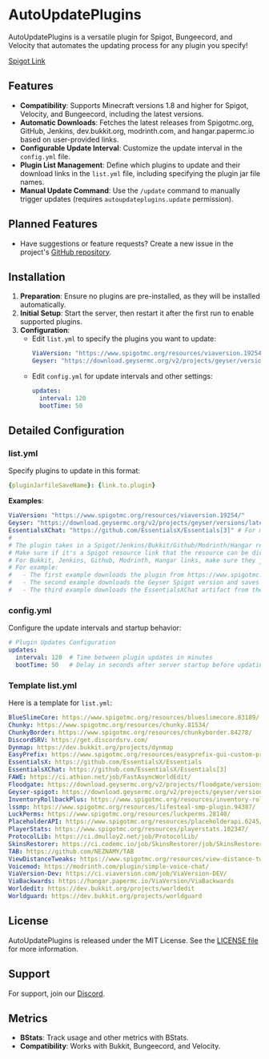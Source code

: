 # AutoUpdatePlugins

AutoUpdatePlugins is a versatile plugin for Spigot, Bungeecord, and Velocity that automates the updating process for any plugin you specify!

[Spigot Link](https://www.spigotmc.org/resources/autoupdateplugins.109683/)

## Features

- **Compatibility**: Supports Minecraft versions 1.8 and higher for Spigot, Velocity, and Bungeecord, including the latest versions.
- **Automatic Downloads**: Fetches the latest releases from Spigotmc.org, GitHub, Jenkins, dev.bukkit.org, modrinth.com, and hangar.papermc.io based on user-provided links.
- **Configurable Update Interval**: Customize the update interval in the `config.yml` file.
- **Plugin List Management**: Define which plugins to update and their download links in the `list.yml` file, including specifying the plugin jar file names.
- **Manual Update Command**: Use the `/update` command to manually trigger updates (requires `autoupdateplugins.update` permission).

## Planned Features

- Have suggestions or feature requests? Create a new issue in the project's [GitHub repository](https://github.com/NewAmazingPVP/AutoUpdatePlugins).

## Installation

1. **Preparation**: Ensure no plugins are pre-installed, as they will be installed automatically.
2. **Initial Setup**: Start the server, then restart it after the first run to enable supported plugins.
3. **Configuration**: 
   - Edit `list.yml` to specify the plugins you want to update:
     ```yaml
     ViaVersion: "https://www.spigotmc.org/resources/viaversion.19254/"
     Geyser: "https://download.geysermc.org/v2/projects/geyser/versions/latest/builds/latest/downloads/spigot"
     ```
   - Edit `config.yml` for update intervals and other settings:
     ```yaml
     updates:
       interval: 120
       bootTime: 50
     ```

## Detailed Configuration

### list.yml

Specify plugins to update in this format:
```yaml
{pluginJarfileSaveName}: {link.to.plugin}
```

**Examples**:
```yaml
ViaVersion: "https://www.spigotmc.org/resources/viaversion.19254/"
Geyser: "https://download.geysermc.org/v2/projects/geyser/versions/latest/builds/latest/downloads/spigot"
EssentialsXChat: "https://github.com/EssentialsX/Essentials[3]" # For multi-artifact plugins, specify the artifact number within brackets.
#
# The plugin takes in a Spigot/Jenkins/Bukkit/Github/Modrinth/Hangar resource link or a direct link that automatically redirects and downloads the latest release.
# Make sure if it's a Spigot resource link that the resource can be directly downloaded on Spigot itself and not on an external website
# For Bukkit, Jenkins, Github, Modrinth, Hangar links, make sure they just point to the project (not the releases just the main project website)
# For example:
#   - The first example downloads the plugin from https://www.spigotmc.org/resources/viaversion.19254/ and names it ViaVersion (the .jar extension will be added automatically when downloaded)
#   - The second example downloads the Geyser Spigot version and saves it as Geyser
#   - The third example downloads the EssentialsXChat artifact from the EssentialsX project on GitHub. It specifies the artifact number (jar in release bundle) as 3 using the format '[3]' at end.

```

### config.yml

Configure the update intervals and startup behavior:
```yaml
# Plugin Updates Configuration
updates:
  interval: 120  # Time between plugin updates in minutes
  bootTime: 50   # Delay in seconds after server startup before updating plugins
```

### Template list.yml

Here is a template for `list.yml`:
```yaml
BlueSlimeCore: https://www.spigotmc.org/resources/blueslimecore.83189/
Chunky: https://www.spigotmc.org/resources/chunky.81534/
ChunkyBorder: https://www.spigotmc.org/resources/chunkyborder.84278/
DiscordSRV: https://get.discordsrv.com/
Dynmap: https://dev.bukkit.org/projects/dynmap
EasyPrefix: https://www.spigotmc.org/resources/easyprefix-gui-custom-prefixes-sql-support.44580/
EssentialsX: https://github.com/EssentialsX/Essentials
EssentialsXChat: https://github.com/EssentialsX/Essentials[3]
FAWE: https://ci.athion.net/job/FastAsyncWorldEdit/
Floodgate: https://download.geysermc.org/v2/projects/floodgate/versions/latest/builds/latest/downloads/spigot
Geyser-spigot: https://download.geysermc.org/v2/projects/geyser/versions/latest/builds/latest/downloads/spigot
InventoryRollbackPlus: https://www.spigotmc.org/resources/inventory-rollback-plus.85811/
lssmp: https://www.spigotmc.org/resources/lifesteal-smp-plugin.94387/
LuckPerms: https://www.spigotmc.org/resources/luckperms.28140/
PlaceholderAPI: https://www.spigotmc.org/resources/placeholderapi.6245/
PlayerStats: https://www.spigotmc.org/resources/playerstats.102347/
ProtocolLib: https://ci.dmulloy2.net/job/ProtocolLib/
SkinsRestorer: https://ci.codemc.io/job/SkinsRestorer/job/SkinsRestorerX-DEV/
TAB: https://github.com/NEZNAMY/TAB
ViewDistanceTweaks: https://www.spigotmc.org/resources/view-distance-tweaks.75164/
Voicemod: https://modrinth.com/plugin/simple-voice-chat/
ViaVersion-Dev: https://ci.viaversion.com/job/ViaVersion-DEV/
ViaBackwards: https://hangar.papermc.io/ViaVersion/ViaBackwards
Worldedit: https://dev.bukkit.org/projects/worldedit
Worldguard: https://dev.bukkit.org/projects/worldguard
```

## License

AutoUpdatePlugins is released under the MIT License. See the [LICENSE file](https://github.com/NewAmazingPVP/AutoUpdatePlugins/blob/main/LICENSE) for more information.

## Support

For support, join our [Discord](https://discord.gg/u3u45vaV6G).

## Metrics

- **BStats**: Track usage and other metrics with BStats.
- **Compatibility**: Works with Bukkit, Bungeecord, and Velocity.
